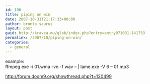 ```yaml
---
id: 196
title: piping on win
date: 2007-10-31T21:17:33+00:00
author: bronto saurus
layout: post
guid: http://kravca.mu/glob/index.php?entry=entry071031-141733
permalink: /2007/10/piping-on-win/
categories:
  - general
---
```

example:  
ffmpeg.exe -i 01.wma -vn -f wav &#8211; | lame.exe -V 6 &#8211; 01.mp3

<a href="http://forum.doom9.org/showthread.php?t=130499" target="_blank" >http://forum.doom9.org/showthread.php?t=130499</a>
